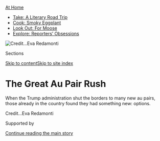 <div id="app">

<div>

<div>

<div>

</div>

<div data-aria-hidden="false">

<div id="site-content" data-role="main">

<div>

<div class="css-1aor85t" style="opacity:0.000000001;z-index:-1;visibility:hidden">

<div class="css-1hqnpie">

<div class="css-epjblv">

<span class="css-17xtcya">[Business](/section/business)</span><span class="css-x15j1o">|</span><span class="css-fwqvlz">The
Great Au Pair
Rush</span>

</div>

<div class="css-k008qs">

<div class="css-1iwv8en">

<span class="css-18z7m18"></span>

<div>

</div>

</div>

<span class="css-1n6z4y">https://nyti.ms/335TRe3</span>

<div class="css-1705lsu">

<div class="css-4xjgmj">

<div class="css-4skfbu" data-role="toolbar" data-aria-label="Social Media Share buttons, Save button, and Comments Panel with current comment count" data-testid="share-tools">

  - 
  - 
  - 
  - 
    
    <div class="css-6n7j50">
    
    </div>

  - 
  - 

</div>

</div>

</div>

</div>

</div>

</div>

<div id="NYT_TOP_BANNER_REGION" class="css-11qgg8s">

<div>

<div id="maps-athome-menu" class="section interactive-content interactive-size-medium css-1du2ztb">

<div class="css-17ih8de interactive-body">

<div class="at-home-nav__innerContainer">

<div class="at-home-nav__title">

[At
Home](https://www.nytimes3xbfgragh.onion/spotlight/at-home?action=click&pgtype=Article&state=default&region=TOP_BANNER&context=at_home_menu)

</div>

  - [Take: A Literary Road
    Trip](https://www.nytimes3xbfgragh.onion/2020/07/28/books/time-for-a-literary-road-trip.html?action=click&pgtype=Article&state=default&region=TOP_BANNER&context=at_home_menu)
  - [Cook: Smoky
    Eggplant](https://www.nytimes3xbfgragh.onion/2020/07/29/magazine/bored-with-your-home-cooking-some-smoky-eggplant-will-fix-that.html?action=click&pgtype=Article&state=default&region=TOP_BANNER&context=at_home_menu)
  - [Look Out: For
    Moose](https://www.nytimes3xbfgragh.onion/2020/07/27/travel/moose-michigan-isle-royale.html?action=click&pgtype=Article&state=default&region=TOP_BANNER&context=at_home_menu)
  - [Explore: Reporters’
    Obsessions](https://www.nytimes3xbfgragh.onion/interactive/2020/at-home/even-more-reporters-editors-diaries-lists-recommendations.html?action=click&pgtype=Article&state=default&region=TOP_BANNER&context=at_home_menu)

</div>

</div>

</div>

</div>

</div>

<div id="fullBleedHeaderContent">

<div class="css-n4ws9g">

![<span class="css-cnj6d5 e1z0qqy90" itemprop="copyrightHolder"><span class="css-1ly73wi e1tej78p0">Credit...</span><span><span>Eva
Redamonti</span></span></span>](https://static01.graylady3jvrrxbe.onion/images/2020/07/26/business/26aupairsjp/merlin_174871512_b1de58df-100c-4682-881e-d26acdceb4b6-articleLarge.jpg?quality=75&auto=webp&disable=upscale)

</div>

<div class="css-3z92zw">

<div class="css-6cn7ki">

<div class="NYTAppHideMasthead css-1bcu9v6 e1suatyy0">

<div class="section css-1o1qe8k e1suatyy2">

<div class="css-cu5p7t er09x8g0">

<div class="css-6n7j50">

</div>

<span class="css-1dv1kvn">Sections</span>

[Skip to content](#site-content)[Skip to site index](#site-index)

</div>

<div class="css-10698na e1huz5gh0">

</div>

</div>

</div>

<div class="css-1sojcmr ehdk2mb0">

# The Great Au Pair Rush

</div>

When the Trump administration shut the borders to many new au pairs,
those already in the country found they had something new:
options.

</div>

</div>

<div class="css-nwzfg5 e1gnum310">

<span class="css-1f9pvn2 business"></span><span class="css-cnj6d5 e1z0qqy90" itemprop="copyrightHolder"><span class="css-1ly73wi e1tej78p0">Credit...</span><span><span>Eva
Redamonti</span></span></span>

</div>

<div id="sponsor-wrapper" class="css-1hyfx7x">

<div id="sponsor-slug" class="css-19vbshk">

Supported by

</div>

[Continue reading the main
story](#after-sponsor)

<div id="sponsor" class="ad sponsor-wrapper" style="text-align:center;height:100%;display:block">

</div>

<div id="after-sponsor">

</div>

</div>

<div class="css-1wx1auc e1gnum311">

<div class="css-18e8msd">

<div class="css-vp77d3 epjyd6m0">

<div class="css-1baulvz">

By <span class="css-1baulvz last-byline" itemprop="name">Jordan
Salama</span>

</div>

</div>

  - 
    
    <div class="css-ld3wwf e16638kd2">
    
    July 25,
    2020
    
    </div>

  - 
    
    <div class="css-4xjgmj">
    
    <div class="css-d8bdto" data-role="toolbar" data-aria-label="Social Media Share buttons, Save button, and Comments Panel with current comment count" data-testid="share-tools">
    
      - 
      - 
      - 
      - 
        
        <div class="css-6n7j50">
        
        </div>
    
      - 
      - 
    
    </div>
    
    </div>

</div>

</div>

</div>

<div class="section meteredContent css-1r7ky0e" name="articleBody" itemprop="articleBody">

<div class="css-1fanzo5 StoryBodyCompanionColumn">

<div class="css-53u6y8">

When the au pair decided to change families, she feared she was taking a
major risk.

Since the fall, the Colombian woman in her mid-20s had been working in
New York as an au pair, one of about 20,000 young people — mostly women
— who come to the United States each year to live with families and
take care of their children. Her yearlong contract wasn’t set to expire
until late 2020, but one morning in mid-June, an argument with her host
dad proved to be the breaking point of [a tense home
environment](https://www.nytimes3xbfgragh.onion/2020/07/17/style/this-is-not-the-america-these-au-pairs-were-expecting.html)
in quarantine.

“I can’t take these people anymore,” the au pair texted me in Spanish.
“I want to get out of here today.” She reported the situation to her
local coordinator and decided to leave, giving her two weeks to find a
new family or return to Colombia. She hadn’t the slightest clue where
she would end up next.

But the woman’s anxiety turned to surprise a few days later when she
checked her email — she already had dozens of families across the
country asking for interviews. Normally, the demand for au pairs already
in the United States is not nearly as high, but something had changed:
On June 22, the Trump administration issued an executive
order[suspending many foreign work
visas](https://www.nytimes3xbfgragh.onion/2020/06/19/us/foreign-worker-visas-trump-coronavirus.html)at
least until the end of this year. The order included the J-1 visa
program, under which the au pair program, managed by the State
Department, is categorized.

While the coronavirus pandemic had already made [international travel
difficult](https://www.nytimes3xbfgragh.onion/2020/05/13/us/politics/trump-coronavirus-border-restrictions.html?action=click&module=RelatedLinks&pgtype=Article)
for many, the [visa
restrictions](https://www.nytimes3xbfgragh.onion/2020/06/12/us/politics/coronavirus-trump-immigration-policies.html?action=click&module=RelatedLinks&pgtype=Article)
confirmed that new au pairs preparing to come to the United States
wouldn’t be able to enter the country. The American families expecting
them, often with working parents relying on the program as their primary
source of child care, have been left scrambling to find replacements.

</div>

</div>

<div class="css-1fanzo5 StoryBodyCompanionColumn">

<div class="css-53u6y8">

I spoke to nearly a dozen au pairs now in the country, and read the
testimonies of many more on social media. They asked that their names
not be used for this story, because they feared retaliation.

Many host parents have taken to unofficial forums on Facebook and other
sites as an additional way to search for potential matches. That has
created a frenzied social-media rush to woo the dwindling number of au
pairs in the country who are still available.

“Pretty much everyone is saying it’s pretty unlikely that you’ll get an
au pair,” said Erin Burkhart, a high-school teacher and two-time host
mom in the Seattle area whose most recent au pair was set to join her
family this summer from Germany. “The search process itself is a
full-time job. Right now I will email everyone, I will reach out to
everyone. I’ve had about 15 video chats in the last week.”

On the other end, while au pairs entering the program might speak with
only two or three families in the initial interview process, in-country
candidates are now hearing from 10, 20, sometimes closer to 50
prospective families. Even male au pairs, who often find it harder to
match, are having an easy time. “Because they know they don’t have
options, they are accepting males for their families too,” said an au
pair from Brazil. “It’s not a big deal anymore.”

</div>

</div>

<div class="css-1fanzo5 StoryBodyCompanionColumn">

<div class="css-53u6y8">

“Now we feel powerful,” the Colombian au pair said. “For once, we have a
choice.”

</div>

</div>

<div class="css-79elbk" data-testid="photoviewer-wrapper">

<div class="css-z3e15g" data-testid="photoviewer-wrapper-hidden">

</div>

<div class="css-1a48zt4 ehw59r15" data-testid="photoviewer-children">

![<span class="css-16f3y1r e13ogyst0" data-aria-hidden="true">“For once,
we have a choice,” one au pair, said of the new demand for caretakers.
</span><span class="css-cnj6d5 e1z0qqy90" itemprop="copyrightHolder"><span class="css-1ly73wi e1tej78p0">Credit...</span><span>Audra
Melton for The New York
Times</span></span>](https://static01.graylady3jvrrxbe.onion/images/2020/07/22/business/00AUPAIR-01/merlin_174741990_2881ba44-bbc7-47c0-b2b1-7f9abeb4eb72-articleLarge.jpg?quality=75&auto=webp&disable=upscale)

</div>

</div>

<div class="css-1fanzo5 StoryBodyCompanionColumn">

<div class="css-53u6y8">

## Beach Houses and Skydiving Trips

Though administered by the State Department, the au pair program is
operated by a network of private agencies (Cultural Care, Au Pair Care
and Au Pair in America are a few big ones) that are in charge of vetting
and matching au pairs with host families before they even set foot in
the United States. On the ground, au pairs and host families deal more
directly with local child care consultants, or L.C.C.s — regional
counselors for the agencies who oversee day-to-day issues that arise in
households.

If an in-country au pair wants to rematch, or switch families later on,
her request must first be approved by the L.C.C. and the match
ultimately approved by the agency.

But many introductory conversations are often carried out via unofficial
channels — Facebook, WhatsApp and personal referrals between au pairs
and families — to streamline the process. In recent weeks, these
unofficial networks have become inundated.

Many in-country au pairs are now telling interested hosts that they are
only willing to match in exchange for certain assurances, such as a
personal car or payment upward of $400 a week. The minimum stipend for
au pairs is $195.75 a week for a maximum of 45 hours of work, which is
set by the State Department.

Host families have taken note of the new dynamic, too: Perusing some
Facebook groups in mid-June, I found posts announcing benefits like
unlimited public transportation passes, new cars, access to beach houses
and skydiving trips, and double the pay. “We’re offering a 2000 USD
sign-on bonus,” one parent wrote.

Not all host families are advertising perks, though, and not all au
pairs are seeking them out. Coming from difficult working conditions
with her first host family — including verbal abuse, additional chores
like housecleaning and dog-grooming, and long hours for no extra pay —
the Colombian au pair’s top priority was finding a family that would be
the best fit.

Many host families feel similarly that the match must be right.
“Offering benefits is fine, but people should not lose sight of the
spirit of the program, which is cultural exchange and having an au pair
join your family,” Ms. Burkhart said. “You’re going to eat dinner with
this person regularly, spend holidays and vacations together for a year.
It’s important to find a good fit.”

</div>

</div>

<div class="css-1fanzo5 StoryBodyCompanionColumn">

<div class="css-53u6y8">

The current shortage of in-country au pairs caused by the one-two punch
of quarantine and visa restrictions has further highlighted the lack of
affordable child care in America, to the point where young foreigners
expecting a year or two of cultural exchange have become lifelines,
often unintentionally, for two-earner couples hoping to keep both their
jobs.

## Scrambling for Child Care

When the order was officially announced on June 22, au pairs from around
the world, preparing to leave home for a year or longer in the United
States, saw their dreams crushed.

“I was honestly heartbroken,” said Kristina Kobzeva, 23, from
Kazakhstan. “My mom told me that I can’t wait so much time until next
year, that I’ll have to quit the program and get married if the borders
won’t be reopened this year for au pairs.”

Au pairs pay fees to participate in the program, navigating a complex
web of foreign recruiters, satellite offices and U.S. agencies that vary
on a case-by-case basis. Including expenses associated with the J-1 visa
application, the total out-of-pocket enrollment cost for au pairs
usually hovers between $1,000 and $2,000, much of which is often
nonrefundable. “I worked at least three months nonstop, two jobs, in
order to save the money for the program,” Ms. Kobzeva added. “Now I’m
literally in the middle of nowhere with no idea what to do.”

Enrollment for American host families is more straightforward: Between
agency program fees and required au pair expenses (such as weekly
stipends, travel and food, and up to $500 toward a mandatory education
requirement), the total minimum cost of the program is around $20,000 a
year, regardless of the number of children in the family. If a family
pays only the minimum, it’s affordable when compared with traditional
child care
options.

</div>

</div>

<div class="css-79elbk" data-testid="photoviewer-wrapper">

<div class="css-z3e15g" data-testid="photoviewer-wrapper-hidden">

</div>

<div class="css-1a48zt4 ehw59r15" data-testid="photoviewer-children">

<div class="css-1xdhyk6 erfvjey0">

<span class="css-1ly73wi e1tej78p0">Image</span>

<div class="css-zjzyr8">

<div data-testid="lazyimage-container" style="height:483.33333333333326px">

</div>

</div>

</div>

<span class="css-16f3y1r e13ogyst0" data-aria-hidden="true">Dawn Gile, a
lawyer and host mom in Maryland, said her daughters had “been so
enriched” by having an au
pair.</span><span class="css-cnj6d5 e1z0qqy90" itemprop="copyrightHolder"><span class="css-1ly73wi e1tej78p0">Credit...</span><span>Ting
Shen for The New York Times</span></span>

</div>

</div>

<div class="css-1fanzo5 StoryBodyCompanionColumn">

<div class="css-53u6y8">

When the match is a good one, families and au pairs can come away with
long-lasting relationships. “Child care is one aspect of it, but we’ve
really appreciated the cultural exchange component,” said Dawn Gile, a
lawyer and host mom in Maryland. “We were going to travel to Europe to
go visit our former au pairs. We keep in touch with them, our girls had
this exposure to foreign languages, culture, food — they’ve been so
enriched by the au pair program.”

</div>

</div>

<div class="css-1fanzo5 StoryBodyCompanionColumn">

<div class="css-53u6y8">

But the primary motivation, by far, for most families to host an au pair
is the flexible and affordable child care. Now, as the coronavirus
threatens to keep schools and day cares closed, and as traditional
babysitting becomes complicated in a socially distanced world, live-in
child care is even more appealing. That’s especially the case for
essential workers — [physicians and other health professionals, in
particular](https://www.nytimes3xbfgragh.onion/2020/03/16/us/coronavirus-doctors-nurses.html)
— who rely on au pair support to maintain long hours during the
pandemic.

Nearly a month after the initial rules were issued, the State Department
announced that some au pairs — namely, those caring for the children of
medical professionals involved in the fight against Covid-19, or
children with medical or other special needs — would be granted an
exception to the visa restrictions rule and be allowed to enter the
country.

Military families, often on the move, are also among those most affected
by the rule. “It’s frustrating in a lot of ways because military spouses
try so hard to maintain a career despite the impact of their spouse’s
service,” said Ms. Gile, whose husband is in the military and who also
serves as president of the Military Spouse JD Network. Now that her next
au pair is barred from entering the country, Ms. Gile fears the lack of
child care will affect her ability to keep working. “This is just
another setback in trying to maintain a career,” she said.

“There are a lot of parents who, because of this, will have to quit
their jobs,” Ms. Burkhart added.

Rachel Block, a former World Bank economist and experienced host mom,
put it more bluntly: “The main substitute is women working less and
having to [pull back from the work
force.](https://www.nytimes3xbfgragh.onion/2020/06/03/business/economy/coronavirus-working-women.html)”

## ‘You Are Not Part of the Family’

There are fears that the rush of perks offered by families might cloud
au pairs’ ability to select kind and properly qualified hosts. While
many au pairs are treated with respect, many aren’t, as recent
[investigations](https://www.politico.com/magazine/story/2017/03/au-pair-program-abuse-state-department-214956)
and [court
cases](https://www.nytimes3xbfgragh.onion/2020/01/08/us/au-pair-massachusetts-ruling.html)
have shown.

“Very soon, au pairs realize that while you can have a great, amazing
relationship with a family, they are your boss, and you are their
employee,” added the Colombian au pair. “You are not part of the
family.”

</div>

</div>

<div class="css-1fanzo5 StoryBodyCompanionColumn">

<div class="css-53u6y8">

Au pairs have reported working far more than 45 hours per week, and
being berated by host parents; some have seen their food restricted, or
their activities monitored by surveillance cameras. Afraid of being sent
home early, many suffer in silence.

A Brazilian au pair in New Jersey who said she was verbally abused daily
by her host’s children and was “basically a maid,” was afraid to ask for
a switch. “There’s a lot of stories about girls getting kicked out of
the house when they ask for a rematch,” she said.

When she reported the situation to her local agency counselor, she was
told in an email to work things out or she would likely be sent home.
Only after the host mom approved the rematch a month later, the au pair
said, did the agency agree to facilitate a change.

These experiences are far from uncommon. A [2018
investigation](https://cdmigrante.org/wp-content/uploads/2018/08/Shortchanged.pdf)
by several labor-rights groups argued that the J-1 au pair program is a
work program with little real opportunity for cultural exchange, and
that au pairs should be protected as domestic workers.

“This is an employment relationship. The law has upheld that to be the
case,” said Rocío Ávila, a senior lawyer with the National Domestic
Workers Alliance, one of the co-authors of the report. In December 2019,
a Massachusetts court ruled that minimum-wage laws applied to au pairs
in that state. As a result, in Massachusetts, the weekly cost of a
full-time au pair rose from the roughly $200 minimum stipend ($4.35 per
hour for 45 hours) to more than $500 in weekly wages, after deductions
for meals and lodging.

“I think it’s the sponsor’s role to set the expectations of both the au
pair and the host family,” said Jean Quinn, the director of Au Pair in
America, an agency. “What we want are both families and au pairs to come
with the right expectations. It doesn’t do anybody any good if that’s
not the case,” she added. “I think we do a very good job at making it
clear that this has to work for both sides in order for it to be a
successful placement.”

Also key to au pair protections, labor advocates and some host parents
like Ms. Block have argued, are more government regulation,
know-your-rights education for incoming au pairs, and a more streamlined
system for complaints, independent of private agencies.

</div>

</div>

<div class="css-1fanzo5 StoryBodyCompanionColumn">

<div class="css-53u6y8">

## The Right Fit

As the matching frenzy continued, the Colombian au pair narrowed her
dozens of options to just a handful of families. After her fourth day of
nonstop interviews, she was triumphant. “I have a family\!” she
announced, smiling from ear to ear.

Ms. Burkhart was one of a few host parents who could say the same. “We
just signed our au pair tonight :)” she wrote in an email.

The au pair was glad, in the end, that she hadn’t let herself be wooed
by promises of cars or beach houses or more money, which could have been
deceiving — because even for a complicated program that involves so many
different actors, everything ultimately comes down to the quality of the
match. “My sense is that this is a family that’s really going to care
about me,” she said. And because she was here now, she could work with
that.

Jordan Salama ([@jordansalama19](https://twitter.com/JordanSalama19)) is
a writer whose essays and stories have appeared, most recently, in The
New York Times, National Geographic and Smithsonian.

</div>

</div>

<div>

</div>

</div>

<div>

</div>

<div>

</div>

<div>

</div>

<div>

<div id="bottom-wrapper" class="css-1ede5it">

<div id="bottom-slug" class="css-l9onyx">

Advertisement

</div>

[Continue reading the main
story](#after-bottom)

<div id="bottom" class="ad bottom-wrapper" style="text-align:center;height:100%;display:block;min-height:90px">

</div>

<div id="after-bottom">

</div>

</div>

</div>

</div>

</div>

## Site Index

<div>

</div>

## Site Information Navigation

  - [© <span>2020</span> <span>The New York Times
    Company</span>](https://help.nytimes3xbfgragh.onion/hc/en-us/articles/115014792127-Copyright-notice)

<!-- end list -->

  - [NYTCo](https://www.nytco.com/)
  - [Contact
    Us](https://help.nytimes3xbfgragh.onion/hc/en-us/articles/115015385887-Contact-Us)
  - [Work with us](https://www.nytco.com/careers/)
  - [Advertise](https://nytmediakit.com/)
  - [T Brand Studio](http://www.tbrandstudio.com/)
  - [Your Ad
    Choices](https://www.nytimes3xbfgragh.onion/privacy/cookie-policy#how-do-i-manage-trackers)
  - [Privacy](https://www.nytimes3xbfgragh.onion/privacy)
  - [Terms of
    Service](https://help.nytimes3xbfgragh.onion/hc/en-us/articles/115014893428-Terms-of-service)
  - [Terms of
    Sale](https://help.nytimes3xbfgragh.onion/hc/en-us/articles/115014893968-Terms-of-sale)
  - [Site
    Map](https://spiderbites.nytimes3xbfgragh.onion)
  - [Help](https://help.nytimes3xbfgragh.onion/hc/en-us)
  - [Subscriptions](https://www.nytimes3xbfgragh.onion/subscription?campaignId=37WXW)

</div>

</div>

</div>

</div>
